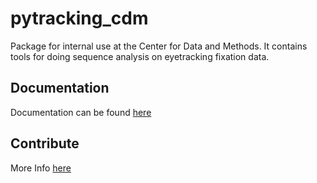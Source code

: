 # pytracking_cdm
Package for internal use at the Center for Data and Methods. It contains tools for doing sequence analysis on eyetracking fixation data.


## Documentation
Documentation can be found [here](https://pytracking-cdm.onrender.com/)

## Contribute
More Info [here](CONTRIBUTE.md)


